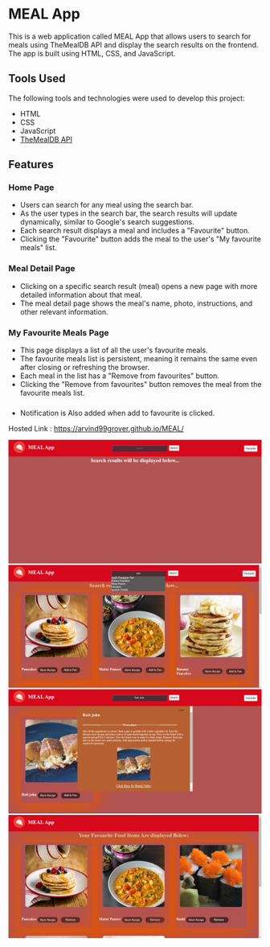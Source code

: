 # MEAL App

This is a web application called MEAL App that allows users to search for meals using TheMealDB API and display the search results on the frontend. The app is built using HTML, CSS, and JavaScript.

## Tools Used
The following tools and technologies were used to develop this project:
* HTML
* CSS
* JavaScript
* [TheMealDB API](https://www.themealdb.com/api.php)

## Features

### Home Page
- Users can search for any meal using the search bar.
- As the user types in the search bar, the search results will update dynamically, similar to Google's search suggestions.
- Each search result displays a meal and includes a "Favourite" button.
- Clicking the "Favourite" button adds the meal to the user's "My favourite meals" list.

### Meal Detail Page
- Clicking on a specific search result (meal) opens a new page with more detailed information about that meal.
- The meal detail page shows the meal's name, photo, instructions, and other relevant information.

### My Favourite Meals Page
- This page displays a list of all the user's favourite meals.
- The favourite meals list is persistent, meaning it remains the same even after closing or refreshing the browser.
- Each meal in the list has a "Remove from favourites" button.
- Clicking the "Remove from favourites" button removes the meal from the favourite meals list.

### 
- Notification is Also added when add to favourite is clicked.

Hosted Link : https://arvind99grover.github.io/MEAL/


![](images/HOMEPAGE.png)
![](images/SearchedPage.png)
![](images/ShowRecipe.png)
![](images/FavouritePage.png)
